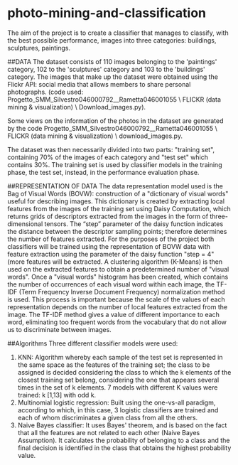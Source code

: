 # photo-mining-and-classification
The aim of the project is to create a classifier that manages to classify, with the best possible performance, images into three categories: buildings, sculptures, paintings.

##DATA
The dataset consists of 110 images belonging to the 'paintings' category, 102 to the 'sculptures' category and 103 to the 'buildings' category. The images that make up the dataset were obtained using the Flickr API: social media that allows members to share personal photographs. (code used: Progetto_SMM_Silvestro046000792__Rametta046001055 \ FLICKR (data mining & visualization)
\ Download_images.py).

Some views on the information of the photos in the dataset are generated by the code Progetto_SMM_Silvestro046000792__Rametta046001055 \ FLICKR (data mining & visualization)
\ download_images.py.

The dataset was then necessarily divided into two parts: "training set", containing 70% of the images of each category and "test set" which contains 30%. The training set is used by classifier models in the training phase, the test set, instead, in the performance evaluation phase.

##REPRESENTATION OF DATA
The data representation model used is the Bag of Visual Words (BOVW): construction of a "dictionary of visual words" useful for describing images. This dictionary is created by extracting local features from the images of the training set using Daisy Computation, which returns grids of descriptors extracted from the images in the form of three-dimensional tensors.
The “step” parameter of the daisy function indicates the distance between the descriptor sampling points; therefore determines the number of features extracted.
For the purposes of the project both classifiers will be trained using the representation of BOVW data with feature extraction using the parameter of the daisy function "step = 4" (more features will be extracted.
A clustering algorithm (K-Means) is then used on the extracted features to obtain a predetermined number of "visual words".
Once a "visual words" histogram has been created, which contains the number of occurrences of each visual word within each image, the TF-IDF (Term Frequency Inverse Document Frequency) normalization method is used. This process is important because the scale of the values ​​of each representation depends on the number of local features extracted from the image. The TF-IDF method gives a value of different importance to each word, eliminating too frequent words from the vocabulary that do not allow us to discriminate between images.

##Algorithms
Three different classifier models were used:
1. KNN: Algorithm whereby each sample of the test set is represented in the same space as the features of the training set; the class to be assigned is decided considering the class to which the k elements of the closest training set belong, considering the one that appears several times in the set of k elements.
7 models with different K values ​​were trained: k [1,13] with odd k.
2. Multinomial logistic regression: Built using the one-vs-all paradigm, according to which, in this case, 3 logistic classifiers are trained and each of whom discriminates a given class from all the others.
3. Naive Bayes classifier: It uses Bayes' theorem, and is based on the fact that all the features are not related to each other (Naive Bayes Assumption). It calculates the probability of belonging to a class and the final decision is identified in the class that obtains the highest probability value.